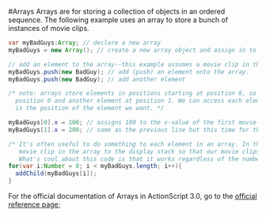#Arrays
Arrays are for storing a collection of objects in an ordered sequence. The following example uses an array to store a bunch of instances of movie clips.

```java
var myBadGuys:Array; // declare a new array
myBadGuys = new Array(); // create a new array object and assign in to the badGuys variable

// add an element to the array--this example assumes a movie clip in the Library has a linkage name BadGuy
myBadGuys.push(new BadGuy); // add (push) an element onto the array.
myBadGuys.push(new BadGuy); // add another element

/* note: arrays store elements in positions starting at position 0, so myBadGuys now has an element at
  position 0 and another element at position 1. We can access each element by typing myBadGuys[i] where i
  is the position of the element we want. */

myBadGuys[0].x = 100; // assigns 100 to the x-value of the first movie clip in the array
myBadGuys[1].x = 200; // same as the previous line but this time for the second movie clip in the array

/* It's often useful to do something to each element in an array. In the following example, we're adding each
   movie clip in the array to the display stack so that our movie clips will actually appear on the screen.
   What's cool about this code is that it works regardless of the number of elements in the array.*/
for(var i:Number = 0; i < myBadGuys.length; i++){
  addChild(myBadGuys[i]);
}
```

For the official documentation of Arrays in ActionScript 3.0, go to the [official reference page](http://help.adobe.com/en_US/FlashPlatform/reference/actionscript/3/Array.html);
